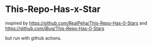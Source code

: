 # This-Repo-Has-x-Star

inspired by https://github.com/RealPeha/This-Repo-Has-0-Stars and https://github.com/iBug/This-Repo-Has-0-Stars

but run with github actions.
